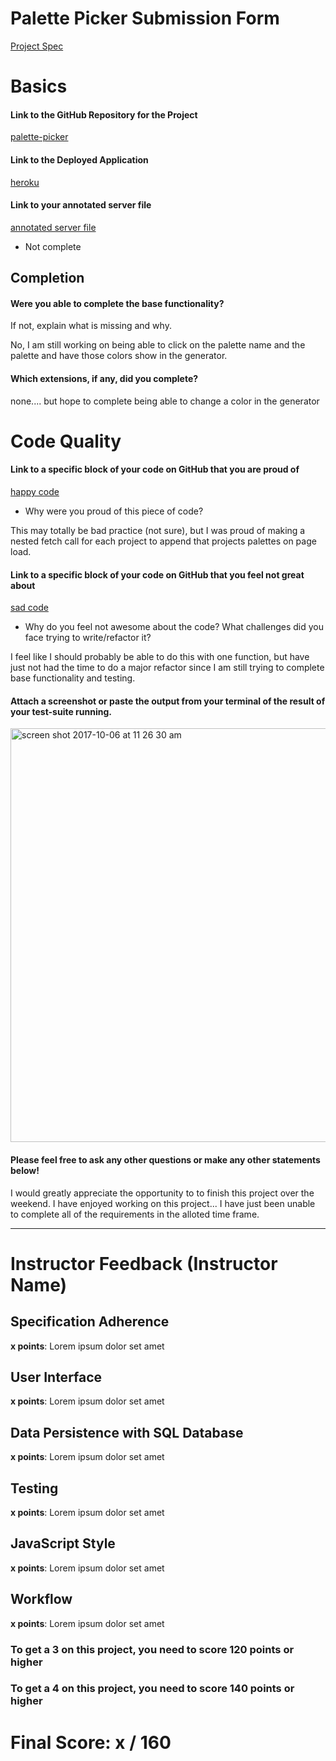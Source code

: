# Palette Picker Submission Form

[Project Spec](http://frontend.turing.io/projects/palette-picker.html)

# Basics

#### Link to the GitHub Repository for the Project
[palette-picker](https://github.com/christielynam/palette-picker)

#### Link to the Deployed Application
[heroku](https://palette-picker-cl.herokuapp.com/)

#### Link to your annotated server file
[annotated server file]()
* Not complete

## Completion

#### Were you able to complete the base functionality?

If not, explain what is missing and why.

No, I am still working on being able to click on the palette name and the palette and have those colors show in the generator.

#### Which extensions, if any, did you complete?

none.... but hope to complete being able to change a color in the generator

# Code Quality

#### Link to a specific block of your code on GitHub that you are proud of
[happy code](https://github.com/christielynam/palette-picker/blob/master/public/js/scripts.js#L63-L75)

* Why were you proud of this piece of code?

This may totally be bad practice (not sure), but I was proud of making a nested fetch call for each project to append that projects palettes on page load. 

#### Link to a specific block of your code on GitHub that you feel not great about
[sad code](https://github.com/christielynam/palette-picker/blob/master/public/js/scripts.js#L30-L61)

* Why do you feel not awesome about the code? What challenges did you face trying to write/refactor it?

I feel like I should probably be able to do this with one function, but have just not had the time to do a major refactor since I am still trying to complete base functionality and testing.

#### Attach a screenshot or paste the output from your terminal of the result of your test-suite running.

<img width="662" alt="screen shot 2017-10-06 at 11 26 30 am" src="https://user-images.githubusercontent.com/20754511/31290357-6f288930-aa89-11e7-924c-c69f1c57545e.png">


#### Please feel free to ask any other questions or make any other statements below!

I would greatly appreciate the opportunity to to finish this project over the weekend. I have enjoyed working on this project... I have just been unable to complete all of the requirements in the alloted time frame.

-----


# Instructor Feedback (Instructor Name)

## Specification Adherence

**x points**: Lorem ipsum dolor set amet

## User Interface

**x points**: Lorem ipsum dolor set amet

## Data Persistence with SQL Database

**x points**: Lorem ipsum dolor set amet

## Testing

**x points**: Lorem ipsum dolor set amet

## JavaScript Style

**x points**: Lorem ipsum dolor set amet

## Workflow

**x points**: Lorem ipsum dolor set amet


### To get a 3 on this project, you need to score 120 points or higher
### To get a 4 on this project, you need to score 140 points or higher

# Final Score: x / 160
